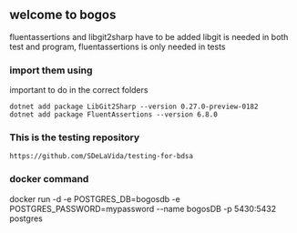 ## welcome to bogos

fluentassertions and libgit2sharp have to be added 
libgit is needed in both test and program, fluentassertions is only needed in tests

### import them using 
important to do in the correct folders
```
dotnet add package LibGit2Sharp --version 0.27.0-preview-0182
dotnet add package FluentAssertions --version 6.8.0
```

### This is the testing repository
```
https://github.com/SDeLaVida/testing-for-bdsa
```


### docker command 


docker run -d -e POSTGRES_DB=bogosdb -e POSTGRES_PASSWORD=mypassword --name bogosDB -p 5430:5432 postgres
